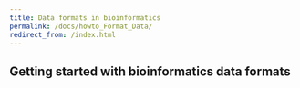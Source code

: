 ```yaml
---
title: Data formats in bioinformatics
permalink: /docs/howto_Format_Data/
redirect_from: /index.html
---
```


## Getting started with bioinformatics data formats
